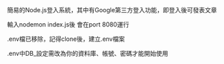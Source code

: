 簡易的Node.js登入系統，其中有Google第三方登入功能，即登入後可發表文章


輸入nodemon index.js後 會在port 8080運行

.env檔已移除，記得clone後，建立.env檔案

.env中DB_設定需改為你的資料庫、帳號、密碼才能開始使用
